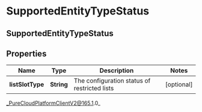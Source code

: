 # SupportedEntityTypeStatus

## SupportedEntityTypeStatus

## Properties

|Name | Type | Description | Notes|
|------------ | ------------- | ------------- | -------------|
| **listSlotType** | **String** | The configuration status of restricted lists | [optional] |



_PureCloudPlatformClientV2@165.1.0_
